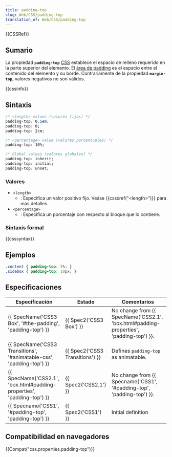 ```yaml
---
title: padding-top
slug: Web/CSS/padding-top
translation_of: Web/CSS/padding-top
---
```


{{CSSRef}}

## Sumario

La propiedad **`padding-top`** [CSS](/en/CSS) establece el espacio de relleno requerido en la parte superior del elemento. El [área de padding](/en/CSS/box_model#padding) es el espacio entre el contenido del elemento y su borde. Contrariamente de la propiedad **`margin-top`**, valores negativos no son válidos.

{{cssinfo}}

## Sintaxis

```css
/* <length> values (valores fijos) */
padding-top: 0.5em;
padding-top: 0;
padding-top: 2cm;

/* <percentage> value (valores porcentuales) */
padding-top: 10%;

/* Global values (valores globales) */
padding-top: inherit;
padding-top: initial;
padding-top: unset;
```

### Valores

- `<length>`
  - : Especifica un valor positivo fijo. Veáse {{cssxref("&lt;length&gt;")}} para más detalles.
- `<percentage>`
  - : Especifica un porcentaje con respecto al bloque que lo contiene.

### Sintaxis formal

{{csssyntax}}

## Ejemplos

```css
.content { padding-top: 5%; }
.sidebox { padding-top: 10px; }
```

## Especificaciones

| Especificación                                                                               | Estado                                   | Comentarios                                                                                                  |
| -------------------------------------------------------------------------------------------- | ---------------------------------------- | ------------------------------------------------------------------------------------------------------------ |
| {{ SpecName('CSS3 Box', '#the-padding', 'padding-top') }}                 | {{ Spec2('CSS3 Box') }}         | No change from {{ SpecName('CSS2.1', 'box.html#padding-properties', 'padding-top') }}. |
| {{ SpecName('CSS3 Transitions', '#animatable-css', 'padding-top') }} | {{ Spec2('CSS3 Transitions') }} | Defines `padding-top` as animatable.                                                                         |
| {{ SpecName('CSS2.1', 'box.html#padding-properties', 'padding-top') }} | {{ Spec2('CSS2.1') }}             | No change from {{ Specname('CSS1', '#padding-top', 'padding-top') }}.                     |
| {{ Specname('CSS1', '#padding-top', 'padding-top') }}                     | {{ Spec2('CSS1') }}                 | Initial definition                                                                                           |

## Compatibilidad en navegadores

{{Compat("css.properties.padding-top")}}
